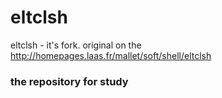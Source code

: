 # eltclsh
eltclsh - it's fork. original on the http://homepages.laas.fr/mallet/soft/shell/eltclsh

### the repository for study

